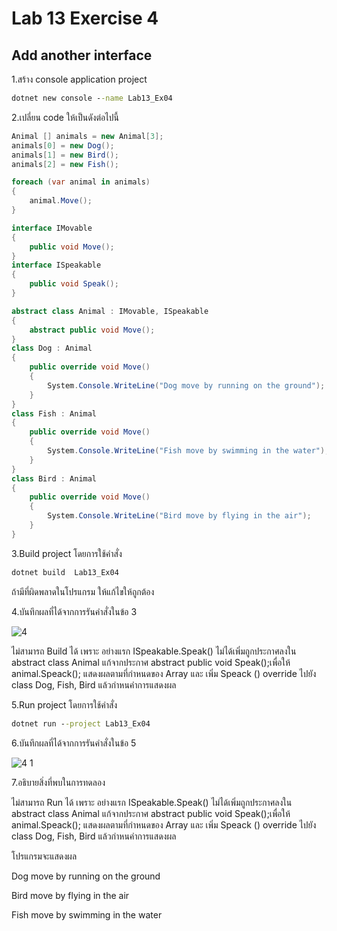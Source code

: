 # Lab 13 Exercise 4

## Add another interface

1.สร้าง console application project

```cmd
dotnet new console --name Lab13_Ex04
```

2.เปลี่ยน code ให้เป็นดังต่อไปนี้

```cs
Animal [] animals = new Animal[3];
animals[0] = new Dog();
animals[1] = new Bird();
animals[2] = new Fish();

foreach (var animal in animals)
{
    animal.Move();
}

interface IMovable
{
    public void Move();
}
interface ISpeakable
{
    public void Speak();
}

abstract class Animal : IMovable, ISpeakable
{
    abstract public void Move();
}
class Dog : Animal
{
    public override void Move()
    {
        System.Console.WriteLine("Dog move by running on the ground");
    }
}
class Fish : Animal
{
    public override void Move()
    {
        System.Console.WriteLine("Fish move by swimming in the water");
    }
}
class Bird : Animal
{
    public override void Move()
    {
        System.Console.WriteLine("Bird move by flying in the air");
    }
}

```

3.Build project โดยการใช้คำสั่ง

```cmd
dotnet build  Lab13_Ex04
```

ถ้ามีที่ผิดพลาดในโปรแกรม ให้แก้ไขให้ถูกต้อง

4.บันทึกผลที่ได้จากการรันคำสั่งในข้อ 3

![4](https://github.com/Siriratda/03376836-OOP-2566-Lab-13/assets/144195995/48b15778-e9a9-4242-a954-22146cf860fd)

ไม่สามารถ Build ได้ เพราะ อย่างแรก ISpeakable.Speak() ไม่ได้เพิ่มถูกประกาศลงใน abstract class Animal แก้จากประกาศ abstract public void Speak();เพื่อให้ animal.Speack(); แสดงผลตามที่กำหนดของ Array และ เพิ่ม Speack () override ไปยัง class Dog, Fish, Bird แล้วกำหนคำการแสดงผล

5.Run project โดยการใช้คำสั่ง

```cmd
dotnet run --project Lab13_Ex04
```

6.บันทึกผลที่ได้จากการรันคำสั่งในข้อ 5

![4 1](https://github.com/Siriratda/03376836-OOP-2566-Lab-13/assets/144195995/445863ab-1475-4616-8215-bec4e9fcb01a)

7.อธิบายสิ่งที่พบในการทดลอง

ไม่สามารถ Run ได้ เพราะ อย่างแรก ISpeakable.Speak() ไม่ได้เพิ่มถูกประกาศลงใน abstract class Animal แก้จากประกาศ abstract public void Speak();เพื่อให้ animal.Speack(); แสดงผลตามที่กำหนดของ Array และ เพิ่ม Speack () override ไปยัง class Dog, Fish, Bird แล้วกำหนคำการแสดงผล

โปรแกรมจะแสดงผล

Dog move by running on the ground

Bird move by flying in the air

Fish move by swimming in the water
